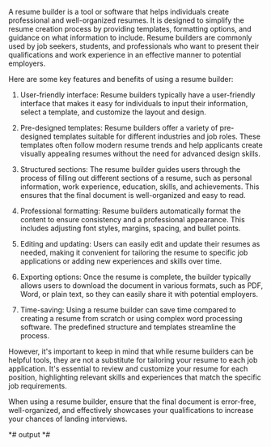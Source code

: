 A resume builder is a tool or software that helps individuals create professional and well-organized resumes. It is designed to simplify the resume creation process by providing templates, formatting options, and guidance on what information to include. Resume builders are commonly used by job seekers, students, and professionals who want to present their qualifications and work experience in an effective manner to potential employers.

Here are some key features and benefits of using a resume builder:

1. User-friendly interface: Resume builders typically have a user-friendly interface that makes it easy for individuals to input their information, select a template, and customize the layout and design.

2. Pre-designed templates: Resume builders offer a variety of pre-designed templates suitable for different industries and job roles. These templates often follow modern resume trends and help applicants create visually appealing resumes without the need for advanced design skills.

3. Structured sections: The resume builder guides users through the process of filling out different sections of a resume, such as personal information, work experience, education, skills, and achievements. This ensures that the final document is well-organized and easy to read.

4. Professional formatting: Resume builders automatically format the content to ensure consistency and a professional appearance. This includes adjusting font styles, margins, spacing, and bullet points.

5. Editing and updating: Users can easily edit and update their resumes as needed, making it convenient for tailoring the resume to specific job applications or adding new experiences and skills over time.

6. Exporting options: Once the resume is complete, the builder typically allows users to download the document in various formats, such as PDF, Word, or plain text, so they can easily share it with potential employers.

7. Time-saving: Using a resume builder can save time compared to creating a resume from scratch or using complex word processing software. The predefined structure and templates streamline the process.

However, it's important to keep in mind that while resume builders can be helpful tools, they are not a substitute for tailoring your resume to each job application. It's essential to review and customize your resume for each position, highlighting relevant skills and experiences that match the specific job requirements.

When using a resume builder, ensure that the final document is error-free, well-organized, and effectively showcases your qualifications to increase your chances of landing interviews.

*# output *#
